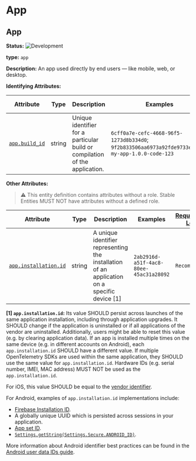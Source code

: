 <!-- NOTE: THIS FILE IS AUTOGENERATED. DO NOT EDIT BY HAND. -->
<!-- see templates/registry/markdown/entity_namespace.md.j2 -->
<!-- markdownlint-capture -->
<!-- markdownlint-disable -->

# App

## App

**Status:** ![Development](https://img.shields.io/badge/-development-blue)

**type:** `app`

**Description:** An app used directly by end users — like mobile, web, or desktop.

**Identifying Attributes:**

| Attribute  | Type | Description  | Examples  | [Requirement Level](https://opentelemetry.io/docs/specs/semconv/general/attribute-requirement-level/) | Stability |
|---|---|---|---|---|---|
| [`app.build_id`](/docs/registry/attributes/app.md) | string | Unique identifier for a particular build or compilation of the application. | `6cff0a7e-cefc-4668-96f5-1273d8b334d0`; `9f2b833506aa6973a92fde9733e6271f`; `my-app-1.0.0-code-123` | `Recommended` | ![Development](https://img.shields.io/badge/-development-blue) |

**Other Attributes:**

> :warning: This entity definition contains attributes without a role.
> Stable Entities MUST NOT have attributes without a defined role.

| Attribute  | Type | Description  | Examples  | [Requirement Level](https://opentelemetry.io/docs/specs/semconv/general/attribute-requirement-level/) | Stability |
|---|---|---|---|---|---|
| [`app.installation.id`](/docs/registry/attributes/app.md) | string | A unique identifier representing the installation of an application on a specific device [1] | `2ab2916d-a51f-4ac8-80ee-45ac31a28092` | `Recommended` | ![Development](https://img.shields.io/badge/-development-blue) |

**[1] `app.installation.id`:** Its value SHOULD persist across launches of the same application installation, including through application upgrades.
It SHOULD change if the application is uninstalled or if all applications of the vendor are uninstalled.
Additionally, users might be able to reset this value (e.g. by clearing application data).
If an app is installed multiple times on the same device (e.g. in different accounts on Android), each `app.installation.id` SHOULD have a different value.
If multiple OpenTelemetry SDKs are used within the same application, they SHOULD use the same value for `app.installation.id`.
Hardware IDs (e.g. serial number, IMEI, MAC address) MUST NOT be used as the `app.installation.id`.

For iOS, this value SHOULD be equal to the [vendor identifier](https://developer.apple.com/documentation/uikit/uidevice/identifierforvendor).

For Android, examples of `app.installation.id` implementations include:

- [Firebase Installation ID](https://firebase.google.com/docs/projects/manage-installations).
- A globally unique UUID which is persisted across sessions in your application.
- [App set ID](https://developer.android.com/identity/app-set-id).
- [`Settings.getString(Settings.Secure.ANDROID_ID)`](https://developer.android.com/reference/android/provider/Settings.Secure#ANDROID_ID).

More information about Android identifier best practices can be found in the [Android user data IDs guide](https://developer.android.com/training/articles/user-data-ids).


<!-- markdownlint-restore -->

